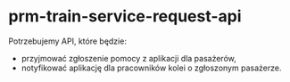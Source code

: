 # prm-train-service-request-api

Potrzebujemy API, które będzie:
* przyjmować zgłoszenie pomocy z aplikacji dla pasażerów,
* notyfikować aplikację dla pracowników kolei o zgłoszonym pasażerze.
